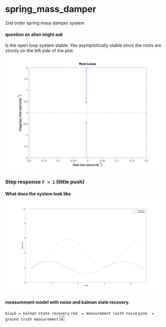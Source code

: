 # spring_mass_damper
2nd order spring mass damper system

#### question an alien might ask
Is the open loop system stable. Yes asymptotically stable since the roots are strictly on the left side of the plot.
<img src="./figs/root-locus.png">


### Step response ```F = 1``` (little push)
#### What does the system look like
<img src="./figs/true_state.png">

#### measurement model with noise and kalman state recovery.
```black = kalman state recovery```
```red  = measurement (with noise```
```pink  = ground truth measurement```
<img src="./figs/sensing_3s.png">
